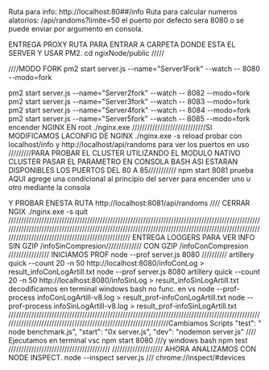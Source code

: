 Ruta para info: http://localhost:80##/info
Ruta para calcular numeros alatorios: /api/randoms?limite=50
el puerto por defecto sera 8080 o se puede enviar por argumento en consola.

ENTREGA PROXY
RUTA PARA ENTRAR A CARPETA DONDE ESTA EL SERVER Y USAR PM2.
cd ngixNode/public
/////

////MODO FORK
pm2 start server.js --name="Server1Fork" --watch -- 8080 --modo=fork

pm2 start server.js --name="Server2fork" --watch -- 8082 --modo=fork
pm2 start server.js --name="Server3fork" --watch -- 8083 --modo=fork
pm2 start server.js --name="Server4fork" --watch -- 8084 --modo=fork
pm2 start server.js --name="Server5fork" --watch -- 8085 --modo=fork
encender NGINX EN root
./nginx.exe
/////////////////////////////SI MODIFICAMOS LACONFIG DE NGINX ./nginx.exe -s reload
probar con localhost/info y http://localhost/api/randoms para ver los puertos en uso
/////////PARA PROBAR EL CLUSTER UTILIZANDO EL MODULO NATIVO CLUSTER PASAR EL PARAMETRO EN CONSOLA BASH
ASI ESTARAN DISPONIBLES LOS PUERTOS DEL 80 A 85///////////
npm start 8081 prueba
AQUI agrege una condicional al principio del server para encender uno u otro mediante la consola

Y PROBAR ENESTA RUTA
http://localhost:8081/api/randoms
////
CERRAR NGIX ./nginx.exe -s quit
//////////////////////////////////////////////////////////////////////////////////////////////////////////////////////////////////////////////////////////////////////////////////////////////////////////////////////////////////////////////////////
ENTREGA LOOGERS
PARA VER INFO SIN GZIP
/infoSinCompresion//////////////
CON GZIP
/infoConCompresion
////////////////
INICIAMOS PROF
node --prof server.js 8080
//////////
artillery quick --count 20 -n 50 http://localhost:8080/infoConLog > result_infoConLogArtill.txt
node --prof server.js 8080
artillery quick --count 20 -n 50 http://localhost:8080/infoSinLog > result_infoSinLogArtill.txt
decodificamos en terminal windows bash no func. en vs
node --prof-process infoConLogArtill-v8.log > result_prof-infoConLogArtill.txt
node --prof-process infoSinLogArtill-v8.log > result_prof-infoSinLogArtill.txt
//////////////////////////////////////////////////////////////////////////////////////////////////////////////////////////////////////////////////////////////////Cambiamos Scripts
"test": " node benchmark.js",
"start": "0x server.js",
"dev": "nodemon server.js"
//// Ejecutamos en terminal vsc
npm start 8080
///y windows bash
npm test
////////////////////////////////////////
////////////////////
AHORA ANALIZAMOS CON NODE INSPECT.
node --inspect server.js
///
chrome://inspect/#devices
